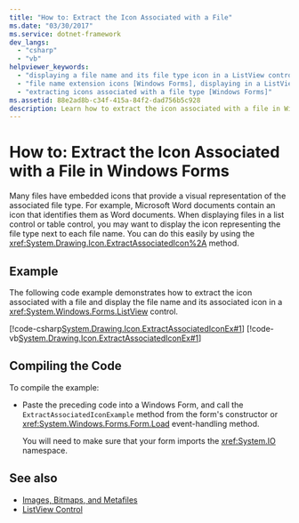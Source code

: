 ```yaml
---
title: "How to: Extract the Icon Associated with a File"
ms.date: "03/30/2017"
ms.service: dotnet-framework
dev_langs:
  - "csharp"
  - "vb"
helpviewer_keywords:
  - "displaying a file name and its file type icon in a ListView control [Windows Forms]"
  - "file name extension icons [Windows Forms], displaying in a ListView"
  - "extracting icons associated with a file type [Windows Forms]"
ms.assetid: 88e2ad8b-c34f-415a-84f2-dad756b5c928
description: Learn how to extract the icon associated with a file in Windows Forms by using the ExtractAssociatedIcon method.
---
```

# How to: Extract the Icon Associated with a File in Windows Forms

Many files have embedded icons that provide a visual representation of the associated file type. For example, Microsoft Word documents contain an icon that identifies them as Word documents. When displaying files in a list control or table control, you may want to display the icon representing the file type next to each file name. You can do this easily by using the <xref:System.Drawing.Icon.ExtractAssociatedIcon%2A> method.

## Example

The following code example demonstrates how to extract the icon associated with a file and display the file name and its associated icon in a <xref:System.Windows.Forms.ListView> control.

[!code-csharp[System.Drawing.Icon.ExtractAssociatedIconEx#1](~/samples/snippets/csharp/VS_Snippets_Winforms/System.Drawing.Icon.ExtractAssociatedIconEx/CS/Form1.cs#1)]
[!code-vb[System.Drawing.Icon.ExtractAssociatedIconEx#1](~/samples/snippets/visualbasic/VS_Snippets_Winforms/System.Drawing.Icon.ExtractAssociatedIconEx/VB/Form1.vb#1)]

## Compiling the Code

To compile the example:

- Paste the preceding code into a Windows Form, and call the `ExtractAssociatedIconExample` method from the form's constructor or <xref:System.Windows.Forms.Form.Load> event-handling method.

     You will need to make sure that your form imports the <xref:System.IO> namespace.

## See also

- [Images, Bitmaps, and Metafiles](images-bitmaps-and-metafiles.md)
- [ListView Control](../controls/listview-control-windows-forms.md)
